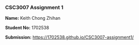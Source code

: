 ### CSC3007 Assignment 1

**Name:** Keith Chong Zhihan

**Student No:** 1702538

**Submission:** https://1702538.github.io/CSC3007-assignment1/
